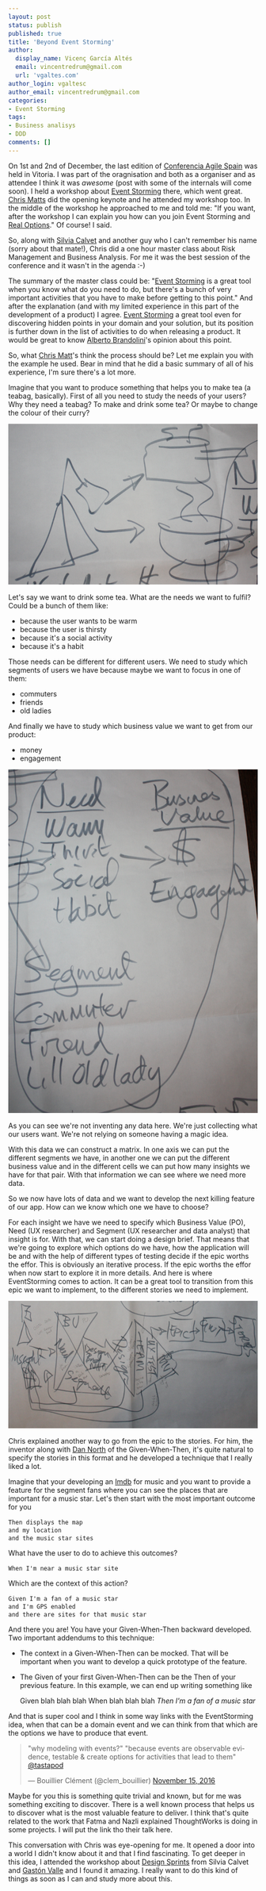 ```yaml
---
layout: post
status: publish
published: true
title: 'Beyond Event Storming'
author:
  display_name: Vicenç García Altés
  email: vincentredrum@gmail.com
  url: 'vgaltes.com'
author_login: vgaltesc
author_email: vincentredrum@gmail.com
categories:
- Event Storming
tags:
- Business analisys
- DDD
comments: []
---
```

On 1st and 2nd of December, the last edition of [Conferencia Agile Spain](http://cas2016.agile-spain.org/) was held in Vitoria. I was part of the oragnisation and both as a organiser and as attendee I think it was *awesome* (post with some of the internals will come soon). I held a workshop about [Event Storming](http://ziobrando.blogspot.co.uk/2013/11/introducing-event-storming.html) there, which went great. [Chris Matts](https://twitter.com/papachrismatts) did the opening keynote and he attended my workshop too. In the middle of the workshop he approached to me and told me: "If you want, after the workshop I can explain you how can you join Event Storming and [Real Options](https://www.infoq.com/articles/real-options-enhance-agility)." Of course! I said.

So, along with [Silvia Calvet](https://twitter.com/silviacalvet) and another guy who I can't remember his name (sorry about that mate!), Chris did a one hour master class about Risk Management and Business Analysis. For me it was the best session of the conference and it wasn't in the agenda :-)

The summary of the master class could be: "[Event Storming](http://eventstorming.com/) is a great tool when you know what do you need to do, but there's a bunch of very important activities that you have to make before getting to this point." And after the explanation (and with my limited experience in this part of the development of a product) I agree. [Event Storming](https://leanpub.com/introducing_eventstorming) a great tool even for discovering hidden points in your domain and your solution, but its position is further down in the list of activities to do when releasing a product. It would be great to know [Alberto Brandolini](https://twitter.com/ziobrando)'s opinion about this point.

So, what [Chris Matt](https://theitriskmanager.wordpress.com/)'s think the process should be? Let me explain you with the example he used. Bear in mind that he did a basic summary of all of his experience, I'm sure there's a lot more. 

Imagine that you want to produce something that helps you to make tea (a teabag, basically). First of all you need to study the needs of your users? Why they need a teabag? To make and drink some tea? Or maybe to change the colour of their curry?

![teabag](/images/teabag.png)

Let's say we want to drink some tea. What are the needs we want to fulfil? Could be a bunch of them like:

 - because the user wants to be warm
 - because the user is thirsty
 - because it's a social activity
 - because it's a habit

Those needs can be different for different users. We need to study which segments of users we have because maybe we want to focus in one of them:

 - commuters
 - friends
 - old ladies

And finally we have to study which business value we want to get from our product:

 - money 
 - engagement

![Needs, business value and segments](/images/needs.png)

As you can see we're not inventing any data here. We're just collecting what our users want. We're not relying on someone having a magic idea.

With this data we can construct a matrix. In one axis we can put the different segments we have, in another one we can put the different business value and in the different cells we can put how many insights we have for that pair. With that information we can see where we need more data.

So we now have lots of data and we want to develop the next killing feature of our app. How can we know which one we have to choose?

For each insight we have we need to specify which Business Value (PO), Need (UX researcher) and Segment (UX researcher and data analyst) that insight is for. With that, we can start doing a design brief. That means that we're going to explore which options do we have, how the application will be and with the help of different types of testing decide if the epic worths the effor. This is obviously an iterative process. If the epic worths the effor when now start to explore it in more details. And here is where EventStorming comes to action. It can be a great tool to transition from this epic we want to implement, to the different stories we need to implement.

![Design](/images/design.png)

Chris explained another way to go from the epic to the stories. For him, the inventor along with [Dan North](https://www.twitter.com/tastapod) of the Given-When-Then, it's quite natural to specify the stories in this format and he developed a technique that I really liked a lot. 

Imagine that your developing an [Imdb](http://www.imdb.com) for music and you want to provide a feature for the segment fans where you can see the places that are important for a music star. Let's then start with the most important outcome for you

    Then displays the map
    and my location
    and the music star sites

What have the user to do to achieve this outcomes?

    When I'm near a music star site

Which are the context of this action?

    Given I'm a fan of a music star
    and I'm GPS enabled
    and there are sites for that music star

And there you are! You have your Given-When-Then backward developed. Two important addendums to this technique:
 - The context in a Given-When-Then can be mocked. That will be important when you want to develop a quick prototype of the feature.
 - The Given of your first Given-When-Then can be the Then of your previous feature. In this example, we can end up writing something like

    Given blah blah blah
    When blah blah blah
    *Then I'm a fan of a music star*

And that is super cool and I think in some way links with the EventStorming idea, when that can be a domain event and we can think from that which are the options we have to produce that event.

<blockquote class="twitter-tweet" data-lang="en"><p lang="en" dir="ltr">&quot;why modeling with events?&quot; &quot;because events are observable evidence, testable &amp; create options for activities that lead to them&quot; <a href="https://twitter.com/tastapod">@tastapod</a></p>&mdash; Bouillier Clément (@clem_bouillier) <a href="https://twitter.com/clem_bouillier/status/798586783957139456">November 15, 2016</a></blockquote>
<script async src="//platform.twitter.com/widgets.js" charset="utf-8"></script>

Maybe for you this is something quite trivial and known, but for me was something exciting to discover. There is a well known process that helps us to discover what is the most valuable feature to deliver. I think that's quite related to the work that Fatma and Nazli explained ThoughtWorks is doing in some projects. I will put the link tho their talk here.

This conversation with Chris was eye-opening for me. It opened a door into a world I didn't know about it and that I find fascinating. To get deeper in this idea, I attended the workshop about [Design Sprints](http://www.gv.com/sprint/) from Silvia Calvet and [Gastón Valle](https://gastonvalle.com/2016/12/06/mi-primera-cas-como-ponente/) and I found it amazing. I really want to do this kind of things as soon as I can and study more about this.